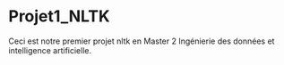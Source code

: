 # Projet1_NLTK

Ceci est notre premier projet nltk en Master 2 Ingénierie des données et intelligence artificielle.
